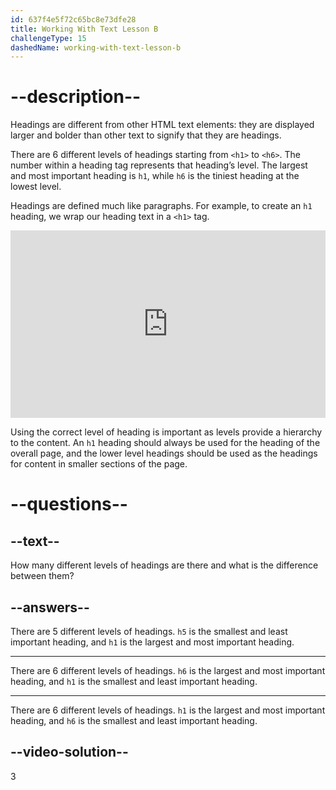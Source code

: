 ```yaml
---
id: 637f4e5f72c65bc8e73dfe28
title: Working With Text Lesson B
challengeType: 15
dashedName: working-with-text-lesson-b
---
```

# --description--

Headings are different from other HTML text elements: they are displayed larger and bolder than other text to signify that they are headings.

There are 6 different levels of headings starting from `<h1>` to `<h6>`. The number within a heading tag represents that heading’s level. The largest and most important heading is `h1`, while `h6` is the tiniest heading at the lowest level.

Headings are defined much like paragraphs. For example, to create an `h1` heading, we wrap our heading text in a `<h1>` tag.

<iframe allowfullscreen="true" allowpaymentrequest="true" allowtransparency="true" class="cp_embed_iframe " frameborder="0" height="300" width="100%" name="cp_embed_3" scrolling="no" src="https://codepen.io/TheOdinProjectExamples/embed/LYLPLbg?height=300&amp;theme-id=dark&amp;default-tab=html%2Cresult&amp;slug-hash=LYLPLbg&amp;user=TheOdinProjectExamples&amp;name=cp_embed_3" style="width: 100%; overflow:hidden; display:block;" title="CodePen Embed" loading="lazy" id="cp_embed_LYLPLbg"></iframe>

Using the correct level of heading is important as levels provide a hierarchy to the content. An `h1` heading should always be used for the heading of the overall page, and the lower level headings should be used as the headings for content in smaller sections of the page.

# --questions--
## --text--

How many different levels of headings are there and what is the difference between them?

## --answers--

There are 5 different levels of headings. `h5` is the smallest and least important heading, and `h1` is the largest and most important heading.

---

There are 6 different levels of headings. `h6` is the largest and most important heading, and `h1` is the smallest and least important heading.

---

There are 6 different levels of headings. `h1` is the largest and most important heading, and `h6` is the smallest and least important heading.

## --video-solution--

3
